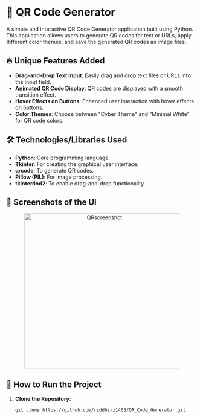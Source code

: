 # 📌 QR Code Generator

A simple and interactive QR Code Generator application built using Python. This application allows users to generate QR codes for text or URLs, apply different color themes, and save the generated QR codes as image files.

## 🔥 Unique Features Added

- **Drag-and-Drop Text Input**: Easily drag and drop text files or URLs into the input field.
- **Animated QR Code Display**: QR codes are displayed with a smooth transition effect.
- **Hover Effects on Buttons**: Enhanced user interaction with hover effects on buttons.
- **Color Themes**: Choose between "Cyber Theme" and "Minimal White" for QR code colors.

## 🛠 Technologies/Libraries Used

- **Python**: Core programming language.
- **Tkinter**: For creating the graphical user interface.
- **qrcode**: To generate QR codes.
- **Pillow (PIL)**: For image processing.
- **tkinterdnd2**: To enable drag-and-drop functionality.

## 🎨 Screenshots of the UI

<div align="center">
<img width="411" alt="QRscreenshot" src="https://github.com/user-attachments/assets/f01caeb2-6fdd-49fe-9eba-95b4ad7a660d" />
</div>

## 🚀 How to Run the Project

1. **Clone the Repository**: 
   ```bash
   git clone https://github.com/riddhi-z1465/QR_Code_Generator.git
   
